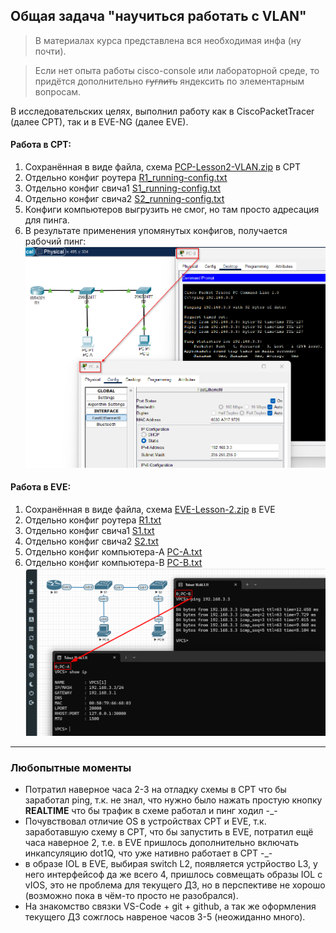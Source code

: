 ## Общая задача "научиться работать с VLAN"
> В материалах курса представлена вся необходимая инфа (ну почти).

> Если нет опыта работы cisco-console или лабораторной среде, то придётся дополнительно ~~гуглить~~ яндексить по элементарным вопросам.

В исследовательских целях, выполнил работу как в CiscoPacketTracer (далее CPT), так и в EVE-NG (далее EVE).

#### Работа в CPT:
1. Сохранённая в виде файла, схема [PCP-Lesson2-VLAN.zip](PCP-Lesson2-VLAN.zip) в CPT
2. Отдельно конфиг роутера [R1_running-config.txt](R1_running-config.txt)
3. Отдельно конфиг свича1 [S1_running-config.txt](S1_running-config.txt)
4. Отдельно конфиг свича2 [S2_running-config.txt](S2_running-config.txt)
5. Конфиги компьютеров выгрузить не смог, но там просто адресация для пинга.
6. В результате применения упомянутых конфигов, получается рабочий пинг:
![CPT-Lesson2-VLAN.pkt.png](CPT-Lesson2-VLAN.pkt.png)


#### Работа в EVE:
1. Сохранённая в виде файла, схема [EVE-Lesson-2.zip](EVE-Lesson-2.zip) в EVE
2. Отдельно конфиг роутера [R1.txt](R1.txt)
3. Отдельно конфиг свича1 [S1.txt](S1.txt)
4. Отдельно конфиг свича2 [S2.txt](S2.txt)
5. Отдельно конфиг компьютера-А [PC-A.txt](PC-A.txt)
6. Отдельно конфиг компьютера-B [PC-B.txt](PC-B.txt)
![EVE-Lesson2-VLAN.png](EVE-Lesson2-VLAN.png)


---
### Любопытные моменты
* Потратил наверное часа 2-3 на отладку схемы в CPT что бы заработал ping, т.к. не знал, что нужно было нажать простую кнопку **REALTIME** что бы трафик в схеме работал и пинг ходил -_-
* Почувствовал отличие OS в устройствах CPT и EVE, т.к. заработавшую схему в CPT, что бы запустить в EVE, потратил ещё часа наверное 2, т.е. в EVE пришлось дополнительно включать инкапсуляцию dot1Q, что уже нативно работает в CPT -_-
* в образе IOL в EVE, выбирая switch L2, появляется устрйоство L3, у него интерфейсоф да же всего 4, пришлось совмещать образы IOL с vIOS, это не проблема для текущего ДЗ, но в перспективе не хорошо (возможно пока в чём-то просто не разобрался).
* На знакомство связки VS-Code + git + github, а так же оформления текущего ДЗ сожглось навреное часов 3-5 (неожиданно много).